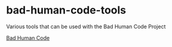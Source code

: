 # bad-human-code-tools
Various tools that can be used with the Bad Human Code Project

[Bad Human Code](https://github.com/johnlwhiteman/bad-human-code)
